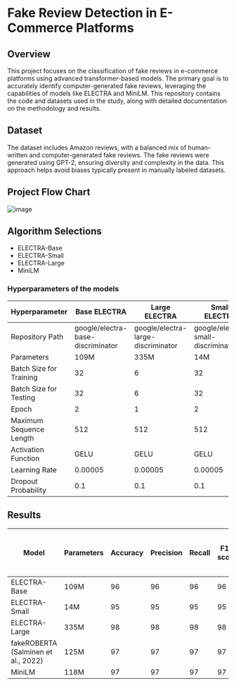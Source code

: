# Fake Review Detection in E-Commerce Platforms

## Overview
This project focuses on the classification of fake reviews in e-commerce platforms using advanced transformer-based models. The primary goal is to accurately identify computer-generated fake reviews, leveraging the capabilities of models like ELECTRA and MiniLM. This repository contains the code and datasets used in the study, along with detailed documentation on the methodology and results.

## Dataset
The dataset includes Amazon reviews, with a balanced mix of human-written and computer-generated fake reviews. The fake reviews were generated using GPT-2, ensuring diversity and complexity in the data. This approach helps avoid biases typically present in manually labeled datasets.

## Project Flow Chart
![image](https://github.com/Zayuki/Fake-Review-Detection-in-E-commerce-Platform/assets/67309677/432a8602-77d5-4a90-83be-0458618498e9)

## Algorithm Selections
* ELECTRA-Base
* ELECTRA-Small
* ELECTRA-Large
* MiniLM
  
### Hyperparameters of the models

| Hyperparameter          | Base ELECTRA                       | Large ELECTRA                      | Small ELECTRA                      | MiniLM                                 |
|-------------------------|------------------------------------|------------------------------------|------------------------------------|----------------------------------------|
| Repository Path         | google/electra-base-discriminator  | google/electra-large-discriminator | google/electra-small-discriminator | microsoft/Multilingual-MiniLM-L12-H384 |
| Parameters              | 109M                               | 335M                               | 14M                                | 118M                                   |
| Batch Size for Training | 32                                 | 6                                  | 32                                 | 32                                     |
| Batch Size for Testing  | 32                                 | 6                                  | 32                                 | 32                                     |
| Epoch                   | 2                                  | 1                                  | 2                                  | 2                                      |
| Maximum Sequence Length | 512                                | 512                                | 512                                | 512                                    |
| Activation Function     | GELU                               | GELU                               | GELU                               | GELU                                   |
| Learning Rate           | 0.00005                            | 0.00005                            | 0.00005                            | 0.00005                                |
| Dropout Probability     | 0.1                                | 0.1                                | 0.1                                | 0.1                                    |

## Results
| Model                              | Parameters | Accuracy | Precision | Recall | F1-score | Total Fine-tuning time (s) |
|------------------------------------|------------|----------|-----------|--------|----------|---------------------------|
| ELECTRA-Base                       | 109M       | 96       | 96        | 96     | 96       | 2984                      |
| ELECTRA-Small                      | 14M        | 95       | 95        | 95     | 95       | 651                       |
| ELECTRA-Large                      | 335M       | 98       | 98        | 98     | 98       | 12649                     |
| fakeROBERTA (Salminen et al., 2022)| 125M       | 97       | 97        | 97     | 97       | 3069                      |
| MiniLM                             | 118M       | 97       | 97        | 97     | 97       | 1054                      |

